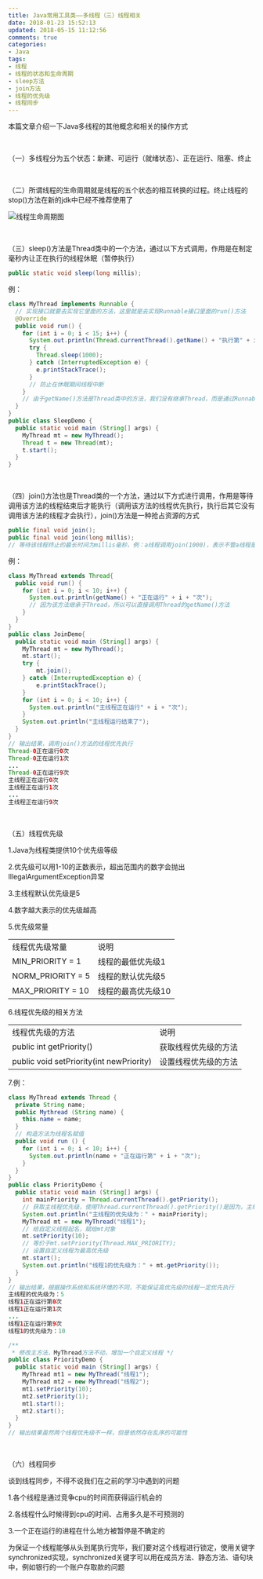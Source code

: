 ```yaml
---
title: Java常用工具类——多线程（三）线程相关
date: 2018-01-23 15:52:13
updated: 2018-05-15 11:12:56
comments: true
categories:
- Java
tags:
- 线程
- 线程的状态和生命周期
- sleep方法
- join方法
- 线程的优先级
- 线程同步
---
```


本篇文章介绍一下Java多线程的其他概念和相关的操作方式

<br>

（一）多线程分为五个状态：新建、可运行（就绪状态）、正在运行、阻塞、终止

<br>

（二）所谓线程的生命周期就是线程的五个状态的相互转换的过程。终止线程的stop()方法在新的jdk中已经不推荐使用了

![线程生命周期图](/blog/java常用工具类——多线程（三）线程相关/xiancheng.png)

<br>

（三）sleep()方法是Thread类中的一个方法，通过以下方式调用，作用是在制定毫秒内让正在执行的线程休眠（暂停执行）

```java
public static void sleep(long millis);
```

例：

```java
class MyThread implements Runnable {
  // 实现接口就要去实现它里面的方法，这里就是去实现Runnable接口里面的run()方法
  @Override
  public void run() {
    for (int i = 0; i < 15; i++) {
      System.out.println(Thread.currentThread().getName() + "执行第" + i + "次");
      try {
        Thread.sleep(1000);
      } catch (InterruptedException e) {
        e.printStackTrace();
      }
      // 防止在休眠期间线程中断
    }
    // 由于getName()方法是Thread类中的方法，我们没有继承Thread，而是通过Runnable接口的方式，所以要通过Thread.currentThread().getName()这个获取线程名称，这句话的意思是：调用Thread类的一个静态方法currentThread()代指当前线程，再去调用getName()方法，即获取当前正在运行的线程的线程名
  }
}
public class SleepDemo {
  public static void main (String[] args) {
    MyThread mt = new MyThread();
    Thread t = new Thread(mt);
    t.start();
  }
}
```

<br>

（四）join()方法也是Thread类的一个方法，通过以下方式进行调用，作用是等待调用该方法的线程结束后才能执行（调用该方法的线程优先执行，执行后其它没有调用该方法的线程才会执行），join()方法是一种抢占资源的方式

```java
public final void join();
public final void join(long millis); 
// 等待该线程终止的最长时间为millis毫秒，例：a线程调用join(1000)，表示不管a线程是否执行完，只要执行到1000毫秒就去实行其它线程，即millis毫秒后交出a线程的使用权，之后的线程执行顺序变无序
```

例：

```java
class MyThread extends Thread{
  public void run() {
    for (int i = 0; i < 10; i++) {
      System.out.println(getName() + "正在运行" + i + "次");
      // 因为该方法继承于Thread，所以可以直接调用Thread的getName()方法
    }
  }
}
public class JoinDemo{
  public static void main (String[] args) {
    MyThread mt = new MyThread();
    mt.start();
    try {
        mt.join();
    } catch (InterruptedException e) {
        e.printStackTrace();
    }
    for (int i = 0; i < 10; i++) {
      System.out.println("主线程正在运行" + i + "次");
    }
    System.out.println("主线程运行结束了");
  }
}
// 输出结果，调用join()方法的线程优先执行
Thread-0正在运行0次
Thread-0正在运行1次
...
Thread-0正在运行9次
主线程正在运行0次
主线程正在运行1次
...
主线程正在运行9次
```

<br>

（五）线程优先级

1.Java为线程类提供10个优先级等级

2.优先级可以用1-10的正数表示，超出范围内的数字会抛出IllegalArgumentException异常

3.主线程默认优先级是5

4.数字越大表示的优先级越高

5.优先级常量

 <div class="table-responsive"><table class="table table-striped table-bordered table-hover"><tr><td>线程优先级常量</td><td>说明</td></tr><tr><td>MIN_PRIORITY = 1</td><td>线程的最低优先级1</td>
 </tr><tr><td>NORM_PRIORITY = 5</td><td>线程的默认优先级5</td></tr><tr><td>MAX_PRIORITY = 10</td><td>线程的最高优先级10</td></tr></table></div>

6.线程优先级的相关方法

 <div class="table-responsive"><table class="table table-striped table-bordered table-hover"><tr><td>线程优先级的方法</td><td>说明</td></tr><tr><td>public int getPriority()</td><td>获取线程优先级的方法</td></tr><tr><td>public void setPriority(int newPriority)</td><td>设置线程优先级的方法</td></tr></table></div>

7.例：

```java
class MyThread extends Thread {
  private String name;
  public Mythread (String name) {
    this.name = name;
  }
  // 构造方法为线程名赋值
  public void run () {
    for (int i = 0; i < 10; i++) {
      System.out.println(name + "正在运行第" + i + "次");
    }
  }
}
public class PriorityDemo {
  public static void main (String[] args) {
    int mainPriority = Thread.currentThread().getPriority();
    // 获取主线程优先级，使用Thread.currentThread().getPriority()是因为，主线程是当前正在运行的线程
    System.out.println("主线程的优先级为：" + mainPriority);
    MyThread mt = new MyThread("线程1");
    // 给自定义线程起名，赋给mt对象
    mt.setPriority(10);
    // 等价于mt.setPriority(Thread.MAX_PRIORITY);
    // 设置自定义线程为最高优先级
    mt.start();
    System.out.println("线程1的优先级为：" + mt.getPriority());
  }
}
// 输出结果，根据操作系统和系统环境的不同，不能保证高优先级的线程一定优先执行
主线程的优先级为：5
线程1正在运行第0次
线程1正在运行第1次
...
线程1正在运行第9次
线程1的优先级为：10

/**
 * 修改主方法，MyThread方法不动，增加一个自定义线程 */
public class PriorityDemo {
  public static void main (String[] args) {
    MyThread mt1 = new MyThread("线程1");
    MyThread mt2 = new MyThread("线程2");
    mt1.setPriority(10);
    mt2.setPriority(1);
    mt1.start();
    mt2.start();
  }
}
// 输出结果虽然两个线程优先级不一样，但是依然存在乱序的可能性
```

<br>

（六）线程同步

谈到线程同步，不得不说我们在之前的学习中遇到的问题

1.各个线程是通过竞争cpu的时间而获得运行机会的

2.各线程什么时候得到cpu的时间、占用多久是不可预测的

3.一个正在运行的进程在什么地方被暂停是不确定的

为保证一个线程能够从头到尾执行完毕，我们要对这个线程进行锁定，使用关键字synchronized实现，synchronized关键字可以用在成员方法、静态方法、语句块中，例如银行的一个账户存取款的问题
